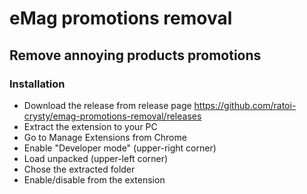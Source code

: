 # eMag promotions removal

## Remove annoying products promotions

### Installation

- Download the release from release page https://github.com/ratoi-crysty/emag-promotions-removal/releases
- Extract the extension to your PC
- Go to Manage Extensions from Chrome
- Enable "Developer mode" (upper-right corner)
- Load unpacked (upper-left corner)
- Chose the extracted folder
- Enable/disable from the extension